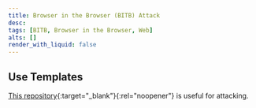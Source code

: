 ```yaml
---
title: Browser in the Browser (BITB) Attack
desc: 
tags: [BITB, Browser in the Browser, Web]
alts: []
render_with_liquid: false
---
```


## Use Templates

[This repository](https://github.com/mrd0x/BITB){:target="_blank"}{:rel="noopener"} is useful for attacking.
